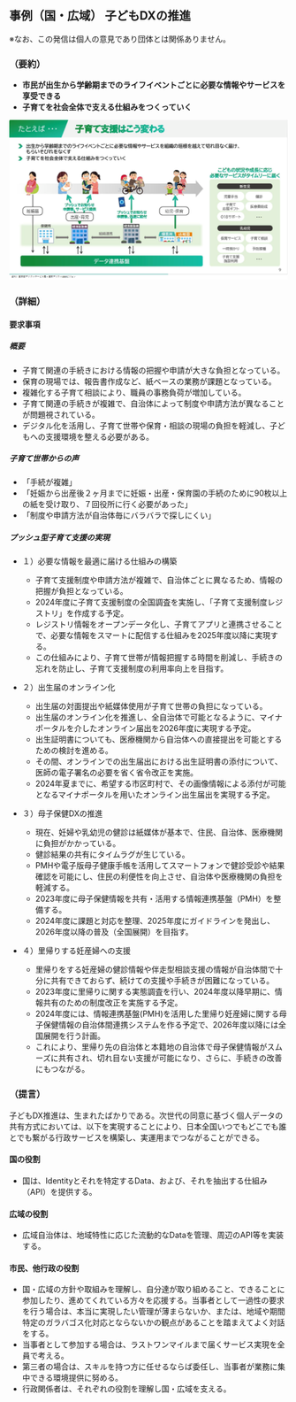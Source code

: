 ## 事例（国・広域） 子どもDXの推進

※なお、この発信は個人の意見であり団体とは関係ありません。

### （要約）

- <B>市民が出生から学齢期までのライフイベントごとに必要な情報やサービスを享受できる</B>
- <B>子育てを社会全体で支える仕組みをつくっていく</B>
  
![](../../images/sam031.png)

<div style="page-break-after: always;"></div>

### （詳細）

#### 要求事項

##### 概要

- 子育て関連の手続きにおける情報の把握や申請が大きな負担となっている。
- 保育の現場では、報告書作成など、紙ベースの業務が課題となっている。
- 複雑化する子育て相談により、職員の事務負荷が増加している。
- 子育て関連の手続きが複雑で、自治体によって制度や申請方法が異なることが問題視されている。
- デジタル化を活用し、子育て世帯や保育・相談の現場の負担を軽減し、子どもへの支援環境を整える必要がある。

##### 子育て世帯からの声

- 「手続が複雑」
- 「妊娠から出産後２ヶ月までに妊娠・出産・保育園の手続のために90枚以上の紙を受け取り、７回役所に行く必要があった」
- 「制度や申請方法が自治体毎にバラバラで探しにくい」

##### プッシュ型子育て支援の実現

- １）必要な情報を最適に届ける仕組みの構築
  - 子育て支援制度や申請方法が複雑で、自治体ごとに異なるため、情報の把握が負担となっている。
  - 2024年度に子育て支援制度の全国調査を実施し、「子育て支援制度レジストリ」を作成する予定。
  - レジストリ情報をオープンデータ化し、子育てアプリと連携させることで、必要な情報をスマートに配信する仕組みを2025年度以降に実現する。
  - この仕組みにより、子育て世帯が情報把握する時間を削減し、手続きの忘れを防止し、子育て支援制度の利用率向上を目指す。

- ２）出生届のオンライン化
  - 出生届の対面提出や紙媒体使用が子育て世帯の負担になっている。
  - 出生届のオンライン化を推進し、全自治体で可能となるように、マイナポータルを介したオンライン届出を2026年度に実現する予定。
  - 出生証明書についても、医療機関から自治体への直接提出を可能とするための検討を進める。
  - その間、オンラインでの出生届出における出生証明書の添付について、医師の電子署名の必要を省く省令改正を実施。
  - 2024年夏までに、希望する市区町村で、その画像情報による添付が可能となるマイナポータルを用いたオンライン出生届出を実現する予定。

- ３）母子保健DXの推進
  - 現在、妊婦や乳幼児の健診は紙媒体が基本で、住民、自治体、医療機関に負担がかかっている。
  - 健診結果の共有にタイムラグが生じている。
  - PMHや電子版母子健康手帳を活用してスマートフォンで健診受診や結果確認を可能にし、住民の利便性を向上させ、自治体や医療機関の負担を軽減する。
  - 2023年度に母子保健情報を共有・活用する情報連携基盤（PMH）を整備する。
  - 2024年度に課題と対応を整理、2025年度にガイドラインを発出し、2026年度以降の普及（全国展開）を目指す。

- ４）里帰りする妊産婦への支援
    - 里帰りをする妊産婦の健診情報や伴走型相談支援の情報が自治体間で十分に共有できておらず、続けての支援や手続きが困難になっている。
    - 2023年度に里帰りに関する実態調査を行い、2024年度以降早期に、情報共有のための制度改正を実施する予定。
    - 2024年度には、情報連携基盤(PMH)を活用した里帰り妊産婦に関する母子保健情報の自治体間連携システムを作る予定で、2026年度以降には全国展開を行う計画。
    - これにより、里帰り先の自治体と本籍地の自治体で母子保健情報がスムーズに共有され、切れ目ない支援が可能になり、さらに、手続きの改善にもつながる。

### （提言）

子どもDX推進は、生まれたばかりである。次世代の同意に基づく個人データの共有方式においては、以下を実現することにより、日本全国いつでもどこでも誰とでも繋がる行政サービスを構築し、実運用までつながることができる。

#### 国の役割

- 国は、Identityとそれを特定するData、および、それを抽出する仕組み（API）を提供する。

#### 広域の役割

- 広域自治体は、地域特性に応じた流動的なDataを管理、周辺のAPI等を実装する。

#### 市民、他行政の役割

 - 国・広域の方針や取組みを理解し、自分達が取り組めること、できることに参加したり、進めてくれている方々を応援する。当事者として一過性の要求を行う場合は、本当に実現したい管理が薄まらないか、または、地域や期間特定のガラバゴス化対応とならないかの観点があることを踏まえてよく対話をする。
  - 当事者として参加する場合は、ラストワンマイルまで届くサービス実現を全員で考える。
  - 第三者の場合は、スキルを持つ方に任せるならば委任し、当事者が業務に集中できる環境提供に努める。
  - 行政関係者は、それぞれの役割を理解し国・広域を支える。
